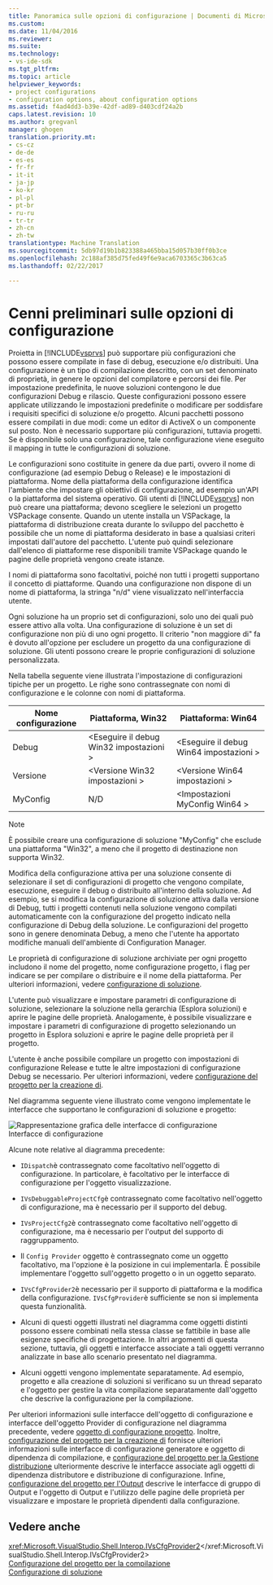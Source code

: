 ```yaml
---
title: Panoramica sulle opzioni di configurazione | Documenti di Microsoft
ms.custom: 
ms.date: 11/04/2016
ms.reviewer: 
ms.suite: 
ms.technology:
- vs-ide-sdk
ms.tgt_pltfrm: 
ms.topic: article
helpviewer_keywords:
- project configurations
- configuration options, about configuration options
ms.assetid: f4ad4dd3-b39e-42df-ad89-d403cdf24a2b
caps.latest.revision: 10
ms.author: gregvanl
manager: ghogen
translation.priority.mt:
- cs-cz
- de-de
- es-es
- fr-fr
- it-it
- ja-jp
- ko-kr
- pl-pl
- pt-br
- ru-ru
- tr-tr
- zh-cn
- zh-tw
translationtype: Machine Translation
ms.sourcegitcommit: 5db97d19b1b823388a465bba15d057b30ff0b3ce
ms.openlocfilehash: 2c188af385d75fed49f6e9aca6703365c3b63ca5
ms.lasthandoff: 02/22/2017

---
```

# <a name="configuration-options-overview"></a>Cenni preliminari sulle opzioni di configurazione
Proietta in [!INCLUDE[vsprvs](../../code-quality/includes/vsprvs_md.md)] può supportare più configurazioni che possono essere compilate in fase di debug, esecuzione e/o distribuiti. Una configurazione è un tipo di compilazione descritto, con un set denominato di proprietà, in genere le opzioni del compilatore e percorsi dei file. Per impostazione predefinita, le nuove soluzioni contengono le due configurazioni Debug e rilascio. Queste configurazioni possono essere applicate utilizzando le impostazioni predefinite o modificare per soddisfare i requisiti specifici di soluzione e/o progetto. Alcuni pacchetti possono essere compilati in due modi: come un editor di ActiveX o un componente sul posto. Non è necessario supportare più configurazioni, tuttavia progetti. Se è disponibile solo una configurazione, tale configurazione viene eseguito il mapping in tutte le configurazioni di soluzione.  
  
 Le configurazioni sono costituite in genere da due parti, ovvero il nome di configurazione (ad esempio Debug o Release) e le impostazioni di piattaforma. Nome della piattaforma della configurazione identifica l'ambiente che impostare gli obiettivi di configurazione, ad esempio un'API o la piattaforma del sistema operativo. Gli utenti di [!INCLUDE[vsprvs](../../code-quality/includes/vsprvs_md.md)] non può creare una piattaforma; devono scegliere le selezioni un progetto VSPackage consente. Quando un utente installa un VSPackage, la piattaforma di distribuzione creata durante lo sviluppo del pacchetto è possibile che un nome di piattaforma desiderato in base a qualsiasi criteri impostati dall'autore del pacchetto. L'utente può quindi selezionare dall'elenco di piattaforme rese disponibili tramite VSPackage quando le pagine delle proprietà vengono create istanze.  
  
 I nomi di piattaforma sono facoltativi, poiché non tutti i progetti supportano il concetto di piattaforme. Quando una configurazione non dispone di un nome di piattaforma, la stringa "n/d" viene visualizzato nell'interfaccia utente.  
  
 Ogni soluzione ha un proprio set di configurazioni, solo uno dei quali può essere attivo alla volta. Una configurazione di soluzione è un set di configurazione non più di uno ogni progetto. Il criterio "non maggiore di" fa è dovuto all'opzione per escludere un progetto da una configurazione di soluzione. Gli utenti possono creare le proprie configurazioni di soluzione personalizzata.  
  
 Nella tabella seguente viene illustrata l'impostazione di configurazioni tipiche per un progetto. Le righe sono contrassegnate con nomi di configurazione e le colonne con nomi di piattaforma.  
  
|Nome configurazione|Piattaforma, Win32|Piattaforma: Win64|  
|------------------------|----------------------|----------------------|  
|Debug|\<Eseguire il debug Win32 impostazioni >|\<Eseguire il debug Win64 impostazioni >|  
|Versione|\<Versione Win32 impostazioni >|\<Versione Win64 impostazioni >|  
|MyConfig|N/D|\<Impostazioni MyConfig Win64 >|  
  
> [!NOTE]
>  È possibile creare una configurazione di soluzione "MyConfig" che esclude una piattaforma "Win32", a meno che il progetto di destinazione non supporta Win32.  
  
 Modifica della configurazione attiva per una soluzione consente di selezionare il set di configurazioni di progetto che vengono compilate, esecuzione, eseguire il debug o distribuito all'interno della soluzione. Ad esempio, se si modifica la configurazione di soluzione attiva dalla versione di Debug, tutti i progetti contenuti nella soluzione vengono compilati automaticamente con la configurazione del progetto indicato nella configurazione di Debug della soluzione. Le configurazioni del progetto sono in genere denominata Debug, a meno che l'utente ha apportato modifiche manuali dell'ambiente di Configuration Manager.  
  
 Le proprietà di configurazione di soluzione archiviate per ogni progetto includono il nome del progetto, nome configurazione progetto, i flag per indicare se per compilare o distribuire e il nome della piattaforma. Per ulteriori informazioni, vedere [configurazione di soluzione](../../extensibility/internals/solution-configuration.md).  
  
 L'utente può visualizzare e impostare parametri di configurazione di soluzione, selezionare la soluzione nella gerarchia (Esplora soluzioni) e aprire le pagine delle proprietà. Analogamente, è possibile visualizzare e impostare i parametri di configurazione di progetto selezionando un progetto in Esplora soluzioni e aprire le pagine delle proprietà per il progetto.  
  
 L'utente è anche possibile compilare un progetto con impostazioni di configurazione Release e tutte le altre impostazioni di configurazione Debug se necessario. Per ulteriori informazioni, vedere [configurazione del progetto per la creazione di](../../extensibility/internals/project-configuration-for-building.md).  
  
 Nel diagramma seguente viene illustrato come vengono implementate le interfacce che supportano le configurazioni di soluzione e progetto:  
  
 ![Rappresentazione grafica delle interfacce di configurazione](~/extensibility/internals/media/vsconfiginterfaces.gif "vsConfigInterfaces")  
Interfacce di configurazione  
  
 Alcune note relative al diagramma precedente:  
  
-   `IDispatch`è contrassegnato come facoltativo nell'oggetto di configurazione. In particolare, è facoltativo per le interfacce di configurazione per l'oggetto visualizzazione.  
  
-   `IVsDebuggableProjectCfg`è contrassegnato come facoltativo nell'oggetto di configurazione, ma è necessario per il supporto del debug.  
  
-   `IVsProjectCfg2`è contrassegnato come facoltativo nell'oggetto di configurazione, ma è necessario per l'output del supporto di raggruppamento.  
  
-   Il `Config Provider` oggetto è contrassegnato come un oggetto facoltativo, ma l'opzione è la posizione in cui implementarla. È possibile implementare l'oggetto sull'oggetto progetto o in un oggetto separato.  
  
-   `IVsCfgProvider2`è necessario per il supporto di piattaforma e la modifica della configurazione. `IVsCfgProvider`è sufficiente se non si implementa questa funzionalità.  
  
-   Alcuni di questi oggetti illustrati nel diagramma come oggetti distinti possono essere combinati nella stessa classe se fattibile in base alle esigenze specifiche di progettazione. In altri argomenti di questa sezione, tuttavia, gli oggetti e interfacce associate a tali oggetti verranno analizzate in base allo scenario presentato nel diagramma.  
  
-   Alcuni oggetti vengono implementate separatamente. Ad esempio, progetto e alla creazione di soluzioni si verificano su un thread separato e l'oggetto per gestire la vita compilazione separatamente dall'oggetto che descrive la configurazione per la compilazione.  
  
 Per ulteriori informazioni sulle interfacce dell'oggetto di configurazione e interfacce dell'oggetto Provider di configurazione nel diagramma precedente, vedere [oggetto di configurazione progetto](../../extensibility/internals/project-configuration-object.md). Inoltre, [configurazione del progetto per la creazione di](../../extensibility/internals/project-configuration-for-building.md) fornisce ulteriori informazioni sulle interfacce di configurazione generatore e oggetto di dipendenza di compilazione, e [configurazione del progetto per la Gestione distribuzione](../../extensibility/internals/project-configuration-for-managing-deployment.md) ulteriormente descrive le interfacce associate agli oggetti di dipendenza distributore e distribuzione di configurazione. Infine, [configurazione del progetto per l'Output](../../extensibility/internals/project-configuration-for-output.md) descrive le interfacce di gruppo di Output e l'oggetto di Output e l'utilizzo delle pagine delle proprietà per visualizzare e impostare le proprietà dipendenti dalla configurazione.  
  
## <a name="see-also"></a>Vedere anche  
 <xref:Microsoft.VisualStudio.Shell.Interop.IVsCfgProvider2></xref:Microsoft.VisualStudio.Shell.Interop.IVsCfgProvider2>   
 [Configurazione del progetto per la compilazione](../../extensibility/internals/project-configuration-for-building.md)   
 [Configurazione di soluzione](../../extensibility/internals/solution-configuration.md)
